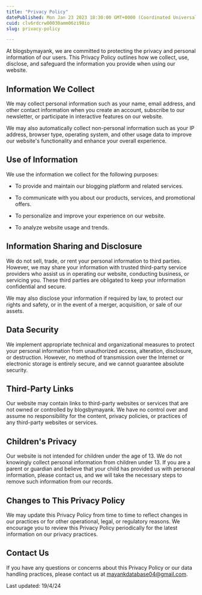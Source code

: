 ```yaml
---
title: "Privacy Policy"
datePublished: Mon Jan 23 2023 18:30:00 GMT+0000 (Coordinated Universal Time)
cuid: clv6rdcrw00030amm06zi98io
slug: privacy-policy

---
```


At blogsbymayank, we are committed to protecting the privacy and personal information of our users. This Privacy Policy outlines how we collect, use, disclose, and safeguard the information you provide when using our website.

## Information We Collect

We may collect personal information such as your name, email address, and other contact information when you create an account, subscribe to our newsletter, or participate in interactive features on our website.

We may also automatically collect non-personal information such as your IP address, browser type, operating system, and other usage data to improve our website's functionality and enhance your overall experience.

## Use of Information

We use the information we collect for the following purposes:

* To provide and maintain our blogging platform and related services.
    
* To communicate with you about our products, services, and promotional offers.
    
* To personalize and improve your experience on our website.
    
* To analyze website usage and trends.
    

## Information Sharing and Disclosure

We do not sell, trade, or rent your personal information to third parties. However, we may share your information with trusted third-party service providers who assist us in operating our website, conducting business, or servicing you. These third parties are obligated to keep your information confidential and secure.

We may also disclose your information if required by law, to protect our rights and safety, or in the event of a merger, acquisition, or sale of our assets.

## Data Security

We implement appropriate technical and organizational measures to protect your personal information from unauthorized access, alteration, disclosure, or destruction. However, no method of transmission over the Internet or electronic storage is entirely secure, and we cannot guarantee absolute security.

## Third-Party Links

Our website may contain links to third-party websites or services that are not owned or controlled by blogsbymayank. We have no control over and assume no responsibility for the content, privacy policies, or practices of any third-party websites or services.

## Children's Privacy

Our website is not intended for children under the age of 13. We do not knowingly collect personal information from children under 13. If you are a parent or guardian and believe that your child has provided us with personal information, please contact us, and we will take the necessary steps to remove such information from our records.

## Changes to This Privacy Policy

We may update this Privacy Policy from time to time to reflect changes in our practices or for other operational, legal, or regulatory reasons. We encourage you to review this Privacy Policy periodically for the latest information on our privacy practices.

## Contact Us

If you have any questions or concerns about this Privacy Policy or our data handling practices, please contact us at [mayankdatabase04@gmail.com](mailto:mayankdatabase04@gmail.com).

Last updated: 19/4/24